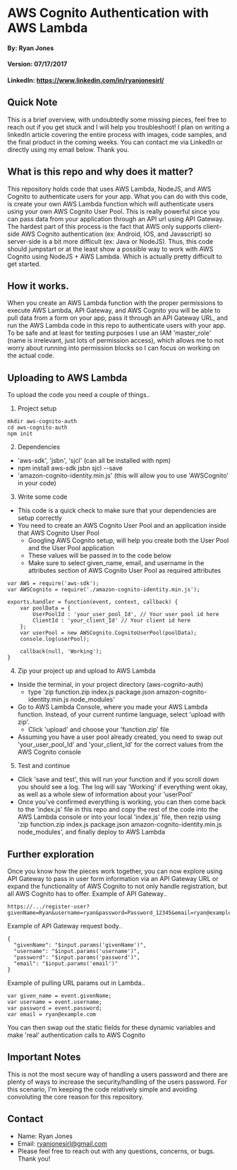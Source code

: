 # AWS Cognito Authentication with AWS Lambda

#### By: Ryan Jones
#### Version: 07/17/2017
#### LinkedIn: https://www.linkedin.com/in/ryanjonesirl/

## Quick Note
This is a brief overview, with undoubtedly some missing pieces, feel free to reach out if you get stuck and I will help you troubleshoot! I plan on writing a linkedIn article covering the entire process with images, code samples, and the final product in the coming weeks. You can contact me via LinkedIn or directly using my email below. Thank you.

## What is this repo and why does it matter?
This repository holds code that uses AWS Lambda, NodeJS, and AWS Cognito to authenticate users for your app. What you can do with this code, is create your own AWS Lambda function which will authenticate users using your own AWS Cognito User Pool. This is really powerful since you can pass data from your application through an API url using API Gateway. The hardest part of this process is the fact that AWS only supports client-side AWS Cognito authentication (ex: Android, IOS, and Javascript) so server-side is a bit more difficult (ex: Java or NodeJS). Thus, this code should jumpstart or at the least show a possible way to work with AWS Cognito using NodeJS + AWS Lambda. Which is actually pretty difficult to get started.


## How it works.
When you create an AWS Lambda function with the proper permissions to execute AWS Lambda, API Gateway, and AWS Cognito you will be able to pull data from a form on your app, pass it through an API Gateway URL, and run the AWS Lambda code in this repo to authenticate users with your app. To be safe and at least for testing purposes I use an IAM 'master_role' (name is irrelevant, just lots of permission access), which allows me to not worry about running into permission blocks so I can focus on working on the actual code.

## Uploading to AWS Lambda
To upload the code you need a couple of things..

1. Project setup
```
mkdir aws-cognito-auth
cd aws-cognito-auth
npm init
```

2. Dependencies
  * 'aws-sdk', 'jsbn', 'sjcl' (can all be installed with npm)
  * npm install aws-sdk jsbn sjcl --save
  * 'amazon-cognito-identity.min.js' (this will allow you to use 'AWSCognito' in your code)

3. Write some code
  * This code is a quick check to make sure that your dependencies are setup correctly
  * You need to create an AWS Cognito User Pool and an application inside that AWS Cognito User Pool
    * Googling AWS Cognito setup, will help you create both the User Pool and the User Pool application
    * These values will be passed in to the code below
    * Make sure to select given_name, email, and username in the attributes section of AWS Cognito User Pool as required attributes

```
var AWS = require('aws-sdk');
var AWSCognito = require('./amazon-cognito-identity.min.js');

exports.handler = function(event, context, callback) {
    var poolData = {
        UserPoolId : 'your_user_pool_Id', // Your user pool id here
        ClientId : 'your_client_Id' // Your client id here
    };
    var userPool = new AWSCognito.CognitoUserPool(poolData);
    console.log(userPool);

    callback(null, 'Working');
}
```

4. Zip your project up and upload to AWS Lambda
  * Inside the terminal, in your project directory (aws-cognito-auth)
    * type 'zip function.zip index.js package.json amazon-cognito-identity.min.js node_modules'
  * Go to AWS Lambda Console, where you made your AWS Lambda function. Instead, of your current runtime language, select 'upload with zip'.
    * Click 'upload' and choose your 'function.zip' file
  * Assuming you have a user pool already created, you need to swap out 'your_user_pool_Id' and 'your_client_Id' for the correct values from the AWS Cognito console

5. Test and continue
  * Click 'save and test', this will run your function and if you scroll down you should see a log. The log will say 'Working' if everything went okay, as well as a whole slew of information about your 'userPool'
  * Once you've confirmed everything is working, you can then come back to the 'index.js' file in this repo and copy the rest of the code into the AWS Lambda console or into your local 'index.js' file, then rezip using 'zip function.zip index.js package.json amazon-cognito-identity.min.js node_modules', and finally deploy to AWS Lambda

## Further exploration
Once you know how the pieces work together, you can now explore using API Gateway to pass in user form information via an API Gateway URL or expand the functionality of AWS Cognito to not only handle registration, but all AWS Cognito has to offer.
Example of API Gateway..
```
https://.../register-user?givenName=Ryan&username=ryan&password=Password_12345&email=ryan@example.com
```
Example of API Gateway request body..
```
{
  "givenName": "$input.params('givenName')",
  "username": "$input.params('username')",
  "password": "$input.params('password')",
  "email": "$input.params('email')"
}
```
Example of pulling URL params out in Lambda..
```
var given_name = event.givenName;
var username = event.username;
var password = event.password;
var email = ryan@example.com
```
You can then swap out the static fields for these dynamic variables and make 'real' authentication calls to AWS Cognito

## Important Notes
This is not the most secure way of handling a users password and there are plenty of ways to increase the security/handling of the users password. For this scenario, I'm keeping the code relatively simple and avoiding convoluting the core reason for this repository.

## Contact
* Name: Ryan Jones
* Email: ryanjonesirl@gmail.com
* Please feel free to reach out with any questions, concerns, or bugs. Thank you!
